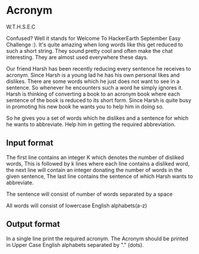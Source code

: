 # Acronym

W.T.H.S.E.C

Confused? Well it stands for Welcome To HackerEarth September Easy Challenge :). It's quite amazing when long words like this get reduced to such a short string. They sound pretty cool and often make the chat interesting. They are almost used everywhere these days.

Our friend Harsh has been recently reducing every sentence he receives to acronym. Since Harsh is a young lad he has his own personal likes and dislikes. There are some words which he just does not want to see in a sentence. So whenever he encounters such a word he simply ignores it. Harsh is thinking of converting a book to an acronym book where each sentence of the book is reduced to its short form. Since Harsh is quite busy in promoting his new book he wants you to help him in doing so.

So he gives you a set of words which he dislikes and a sentence for which he wants to abbreviate. Help him in getting the required abbreviation.

## Input format

The first line contains an integer K which denotes the number of disliked words, This is followed by k lines where each line contains a disliked word, the next line will contain an integer donating the number of words in the given sentence, The last line contains the sentence of which Harsh wants to abbreviate.

The sentence will consist of number of words separated by a space

All words will consist of lowercase English alphabets(a-z)

## Output format

In a single line print the required acronym. The Acronym should be printed in Upper Case English alphabets separated by "." (dots).
